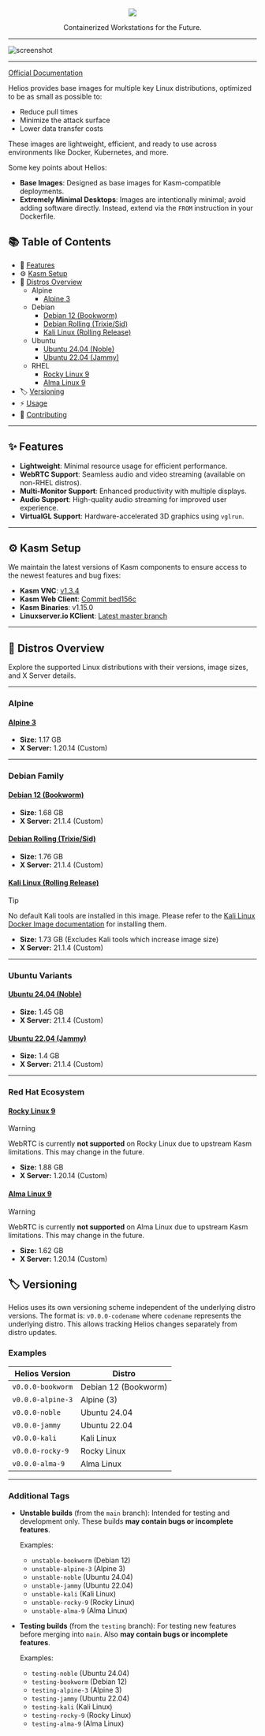 <br />
<p align="center">
    <img src="common/root/usr/share/themes/helios-icon.png"/>
    <p align="center">
        Containerized Workstations for the Future.
    </p>
</p>

---

![screenshot](./screenshot.png)

---

[Official Documentation](https://juno-fx.github.io/Helios/) 

Helios provides base images for multiple key Linux distributions, optimized to be as small as possible to:

- Reduce pull times  
- Minimize the attack surface  
- Lower data transfer costs  

These images are lightweight, efficient, and ready to use across environments like Docker, Kubernetes, and more.

Some key points about Helios:

- **Base Images**: Designed as base images for Kasm-compatible deployments.  
- **Extremely Minimal Desktops**: Images are intentionally minimal; avoid adding software directly. Instead, extend via the `FROM` instruction in your Dockerfile.

## 📚 Table of Contents

- 🚀 [Features](#✨-features)  
- ⚙️ [Kasm Setup](#⚙️-kasm-setup)
- 🐧 [Distros Overview](#🐧-distros-overview)  
  - Alpine  
    - [Alpine 3](#alpine-3)  
  - Debian  
    - [Debian 12 (Bookworm)](#debian-12-bookworm)  
    - [Debian Rolling (Trixie/Sid)](#debian-rolling-trixie-sid)  
    - [Kali Linux (Rolling Release)](#kali-linux-rolling-release)  
  - Ubuntu  
    - [Ubuntu 24.04 (Noble)](#ubuntu-2404-noble)  
    - [Ubuntu 22.04 (Jammy)](#ubuntu-2204-jammy)  
  - RHEL  
    - [Rocky Linux 9](#rocky-linux-9)  
    - [Alma Linux 9](#alma-linux-9)
- 🏷️ [Versioning](#%EF%B8%8F-versioning)
- ⚡ [Usage](https://juno-fx.github.io/Helios/deploy-usage/)
- 🤝 [Contributing](CONTRIBUTING.md)

---

## ✨ Features

- **Lightweight**: Minimal resource usage for efficient performance.  
- **WebRTC Support**: Seamless audio and video streaming (available on non-RHEL distros).  
- **Multi-Monitor Support**: Enhanced productivity with multiple displays.  
- **Audio Support**: High-quality audio streaming for improved user experience.  
- **VirtualGL Support**: Hardware-accelerated 3D graphics using `vglrun`.

---

## ⚙️ Kasm Setup

We maintain the latest versions of Kasm components to ensure access to the newest features and bug fixes:

- **Kasm VNC**: [v1.3.4](https://github.com/kasmtech/KasmVNC/tree/release/1.3.4)  
- **Kasm Web Client**: [Commit bed156c](https://github.com/kasmtech/noVNC/tree/bed156c565f7646434563d2deddd3a6c945b7727)  
- **Kasm Binaries**: v1.15.0  
- **Linuxserver.io KClient**: [Latest master branch](https://github.com/linuxserver/kclient/commits/master/)

---

## 🐧 Distros Overview

Explore the supported Linux distributions with their versions, image sizes, and X Server details.

---

### Alpine

#### [Alpine 3](https://hub.docker.com/_/alpine/tags?name=3)

- **Size:** 1.17 GB  
- **X Server:** 1.20.14 (Custom)

---

### Debian Family

#### [Debian 12 (Bookworm)](https://hub.docker.com/_/debian/tags?name=bookworm)

- **Size:** 1.68 GB  
- **X Server:** 21.1.4 (Custom)

#### [Debian Rolling (Trixie/Sid)](https://hub.docker.com/_/debian/tags?name=sid)

- **Size:** 1.76 GB  
- **X Server:** 21.1.4 (Custom)

#### [Kali Linux (Rolling Release)](https://hub.docker.com/r/kalilinux/kali-rolling)

> [!TIP]  
> No default Kali tools are installed in this image. Please refer to the [Kali Linux Docker Image documentation](https://www.kali.org/docs/containers/official-kalilinux-docker-images/) for installing them.

- **Size:** 1.73 GB (Excludes Kali tools which increase image size)  
- **X Server:** 21.1.4 (Custom)

---

### Ubuntu Variants

#### [Ubuntu 24.04 (Noble)](https://hub.docker.com/_/ubuntu/tags?name=noble)

- **Size:** 1.45 GB  
- **X Server:** 21.1.4 (Custom)

#### [Ubuntu 22.04 (Jammy)](https://hub.docker.com/_/ubuntu/tags?name=jammy)

- **Size:** 1.4 GB  
- **X Server:** 21.1.4 (Custom)

---

### Red Hat Ecosystem

#### [Rocky Linux 9](https://hub.docker.com/_/rockylinux/tags?name=9)

> [!WARNING]  
> WebRTC is currently **not supported** on Rocky Linux due to upstream Kasm limitations. This may change in the future.

- **Size:** 1.88 GB  
- **X Server:** 1.20.14 (Custom)

#### [Alma Linux 9](https://hub.docker.com/_/almalinux/tags?name=9)

> [!WARNING]  
> WebRTC is currently **not supported** on Alma Linux due to upstream Kasm limitations. This may change in the future.

- **Size:** 1.62 GB  
- **X Server:** 1.20.14 (Custom)

## 🏷️ Versioning

Helios uses its own versioning scheme independent of the underlying distro versions. The format is: `v0.0.0-codename` where `codename` represents the underlying distro. This allows tracking Helios changes separately from distro updates.

### Examples

| Helios Version    | Distro               |
|-------------------|----------------------|
| `v0.0.0-bookworm` | Debian 12 (Bookworm) |
| `v0.0.0-alpine-3` | Alpine (3)           |
| `v0.0.0-noble`    | Ubuntu 24.04         |
| `v0.0.0-jammy`    | Ubuntu 22.04         |
| `v0.0.0-kali`     | Kali Linux           |
| `v0.0.0-rocky-9`  | Rocky Linux          |
| `v0.0.0-alma-9`   | Alma Linux           |

---

### Additional Tags

- **Unstable builds** (from the `main` branch): Intended for testing and development only. These builds **may contain bugs or incomplete features**.

  Examples:
  - `unstable-bookworm` (Debian 12)
  - `unstable-alpine-3` (Alpine 3)
  - `unstable-noble` (Ubuntu 24.04)
  - `unstable-jammy` (Ubuntu 22.04)
  - `unstable-kali` (Kali Linux)
  - `unstable-rocky-9` (Rocky Linux)
  - `unstable-alma-9` (Alma Linux)

- **Testing builds** (from the `testing` branch): For testing new features before merging into `main`. Also **may contain bugs or incomplete features**.

  Examples:
  - `testing-noble` (Ubuntu 24.04)
  - `testing-bookworm` (Debian 12)
  - `testing-alpine-3` (Alpine 3)
  - `testing-jammy` (Ubuntu 22.04)
  - `testing-kali` (Kali Linux)
  - `testing-rocky-9` (Rocky Linux)
  - `testing-alma-9` (Alma Linux)

